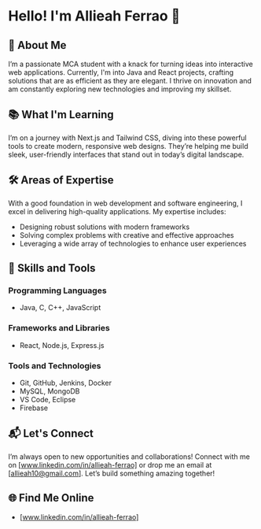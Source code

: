 # Hello! I'm Allieah Ferrao 🌟

## 🚀 About Me
I’m a passionate MCA student with a knack for turning ideas into interactive web applications. Currently, I'm into Java and React projects, crafting solutions that are as efficient as they are elegant. I thrive on innovation and am constantly exploring new technologies and improving my skillset.

## 📚 What I'm Learning
I’m on a journey with Next.js and Tailwind CSS, diving into these powerful tools to create modern, responsive web designs. They’re helping me build sleek, user-friendly interfaces that stand out in today’s digital landscape.

## 🛠 Areas of Expertise
With a good foundation in web development and software engineering, I excel in delivering high-quality applications. My expertise includes:
- Designing robust solutions with modern frameworks
- Solving complex problems with creative and effective approaches
- Leveraging a wide array of technologies to enhance user experiences

## 🔧 Skills and Tools

### Programming Languages
- Java, C, C++, JavaScript

### Frameworks and Libraries
- React, Node.js, Express.js

### Tools and Technologies
- Git, GitHub, Jenkins, Docker
- MySQL, MongoDB
- VS Code, Eclipse
- Firebase

## 📬 Let's Connect
I’m always open to new opportunities and collaborations! Connect with me on [www.linkedin.com/in/allieah-ferrao] or drop me an email at [allieah10@gmail.com]. Let’s build something amazing together!

## 🌐 Find Me Online
- [www.linkedin.com/in/allieah-ferrao]

